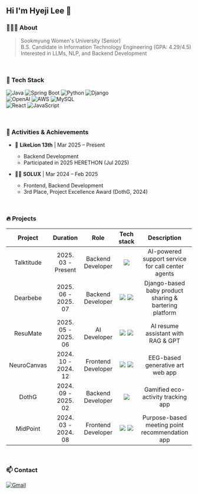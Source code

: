 ## Hi I'm Hyeji Lee 👋
### 🙋🏻‍♀️ About
> Sookmyung Women's University (Senior)</br>
> B.S. Candidate in Information Technology Engineering (GPA: 4.29/4.5)<br>
> Interested in LLMs, NLP, and Backend Development
<br>

### 🔧 Tech Stack
![Java](https://img.shields.io/badge/Java-ED8B00?style=for-the-badge&logo=openjdk&logoColor=white)
![Spring Boot](https://img.shields.io/badge/Spring%20Boot-6DB33F?style=for-the-badge&logo=springboot&logoColor=white)
![Python](https://img.shields.io/badge/Python-3776AB?style=for-the-badge&logo=python&logoColor=white)
![Django](https://img.shields.io/badge/Django-092E20?style=for-the-badge&logo=Django&logoColor=white)    
![OpenAI](https://img.shields.io/badge/OpenAI-412991?style=for-the-badge&logo=openai&logoColor=white)
![AWS](https://img.shields.io/badge/AWS-232F3E?style=for-the-badge&logo=amazonaws&logoColor=white)
![MySQL](https://img.shields.io/badge/MySQL-4479A1?style=for-the-badge&logo=mysql&logoColor=white)  
![React](https://img.shields.io/badge/React-61DAFB?style=for-the-badge&logo=react&logoColor=white)
![JavaScript](https://img.shields.io/badge/JavaScript-F7DF1E?style=for-the-badge&logo=javascript&logoColor=white)


</br>

### 🏅 Activities & Achievements

- 🦁 **LikeLion 13th** | Mar 2025 – Present  
  - Backend Development 
  - Participated in 2025 HERETHON (Jul 2025)

- 👩‍💻 **SOLUX** | Mar 2024 – Feb 2025  
  - Frontend, Backend Development 
  - 3rd Place, Project Excellence Award (DothG, 2024)
</br>

### 🔥 Projects

|    Project          | Duration                 | Role | Tech stack | Description|
|:----------------:|:---------------------------:|:---------------------------:|:---------------------------:|:---------------------------:|
| Talktitude      | 2025. 03 - Present              |Backend Developer|  <img src="https://img.shields.io/badge/Spring Boot-6DB33F?style=for-the-badge&logo=springboot&logoColor=white">   |AI-powered support service for call center agents |
| Dearbebe           | 2025. 06 - 2025. 07       | Backend Developer| <img src="https://img.shields.io/badge/python-3776AB?style=for-the-badge&logo=python&logoColor=white"> <img src="https://img.shields.io/badge/django-092E20?style=for-the-badge&logo=django&logoColor=white"> |Django-based baby product sharing & bartering platform |
| ResuMate      | 2025. 05 - 2025. 06             | AI Developer| <img src="https://img.shields.io/badge/python-3776AB?style=for-the-badge&logo=python&logoColor=white"> <img src="https://img.shields.io/badge/OpenAI-412991?style=for-the-badge&logo=openai&logoColor=white">|AI resume assistant with RAG & GPT |
| NeuroCanvas           | 2024. 10 - 2024. 12     | Frontend Developer|  <img src="https://img.shields.io/badge/React-61DAFB?style=for-the-badge&logo=react&logoColor=white"> <img src="https://img.shields.io/badge/JavaScript-F7DF1E?style=for-the-badge&logo=javascript&logoColor=white"> |EEG-based generative art web app |
| DothG      | 2024. 09 - 2025. 02              |Backend Developer|  <img src="https://img.shields.io/badge/Spring Boot-6DB33F?style=for-the-badge&logo=springboot&logoColor=white">   |Gamified eco-activity tracking app|
| MidPoint | 2024. 03 - 2024. 08 | Frontend Developer|  <img src="https://img.shields.io/badge/React-61DAFB?style=for-the-badge&logo=react&logoColor=white"> <img src="https://img.shields.io/badge/JavaScript-F7DF1E?style=for-the-badge&logo=javascript&logoColor=white"> | Purpose-based meeting point recommendation app |

</br>

### 📫 Contact
[![Gmail](https://img.shields.io/badge/Gmail-D14836?style=for-the-badge&logo=gmail&logoColor=white)](mailto:haejee0514@sookmyung.ac.kr)


